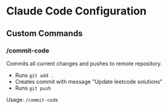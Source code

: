 # Claude Code Configuration

## Custom Commands

### /commit-code
Commits all current changes and pushes to remote repository.
- Runs `git add .`
- Creates commit with message "Update leetcode solutions"
- Runs `git push`

Usage: `/commit-code`